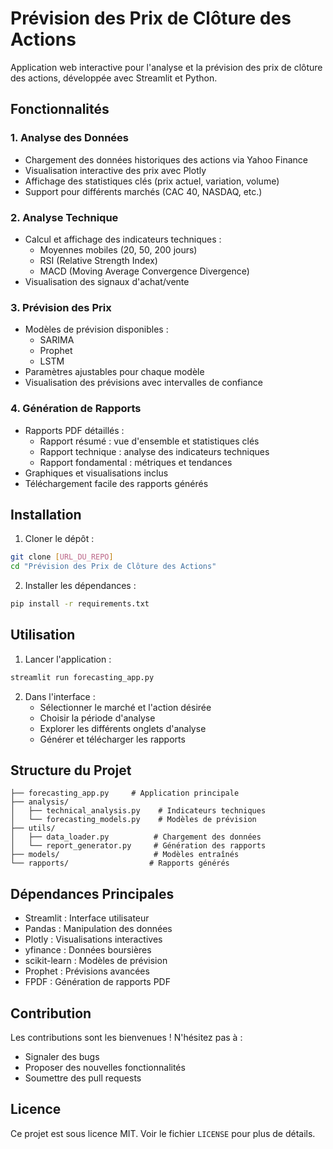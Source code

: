 # Prévision des Prix de Clôture des Actions

Application web interactive pour l'analyse et la prévision des prix de clôture des actions, développée avec Streamlit et Python.

## Fonctionnalités

### 1. Analyse des Données
- Chargement des données historiques des actions via Yahoo Finance
- Visualisation interactive des prix avec Plotly
- Affichage des statistiques clés (prix actuel, variation, volume)
- Support pour différents marchés (CAC 40, NASDAQ, etc.)

### 2. Analyse Technique
- Calcul et affichage des indicateurs techniques :
  - Moyennes mobiles (20, 50, 200 jours)
  - RSI (Relative Strength Index)
  - MACD (Moving Average Convergence Divergence)
- Visualisation des signaux d'achat/vente

### 3. Prévision des Prix
- Modèles de prévision disponibles :
  - SARIMA
  - Prophet
  - LSTM
- Paramètres ajustables pour chaque modèle
- Visualisation des prévisions avec intervalles de confiance

### 4. Génération de Rapports
- Rapports PDF détaillés :
  - Rapport résumé : vue d'ensemble et statistiques clés
  - Rapport technique : analyse des indicateurs techniques
  - Rapport fondamental : métriques et tendances
- Graphiques et visualisations inclus
- Téléchargement facile des rapports générés

## Installation

1. Cloner le dépôt :
```bash
git clone [URL_DU_REPO]
cd "Prévision des Prix de Clôture des Actions"
```

2. Installer les dépendances :
```bash
pip install -r requirements.txt
```

## Utilisation

1. Lancer l'application :
```bash
streamlit run forecasting_app.py
```

2. Dans l'interface :
   - Sélectionner le marché et l'action désirée
   - Choisir la période d'analyse
   - Explorer les différents onglets d'analyse
   - Générer et télécharger les rapports

## Structure du Projet

```
├── forecasting_app.py     # Application principale
├── analysis/
│   ├── technical_analysis.py    # Indicateurs techniques
│   └── forecasting_models.py    # Modèles de prévision
├── utils/
│   ├── data_loader.py          # Chargement des données
│   └── report_generator.py     # Génération des rapports
├── models/                     # Modèles entraînés
└── rapports/                  # Rapports générés
```

## Dépendances Principales

- Streamlit : Interface utilisateur
- Pandas : Manipulation des données
- Plotly : Visualisations interactives
- yfinance : Données boursières
- scikit-learn : Modèles de prévision
- Prophet : Prévisions avancées
- FPDF : Génération de rapports PDF

## Contribution

Les contributions sont les bienvenues ! N'hésitez pas à :
- Signaler des bugs
- Proposer des nouvelles fonctionnalités
- Soumettre des pull requests

## Licence

Ce projet est sous licence MIT. Voir le fichier `LICENSE` pour plus de détails.
